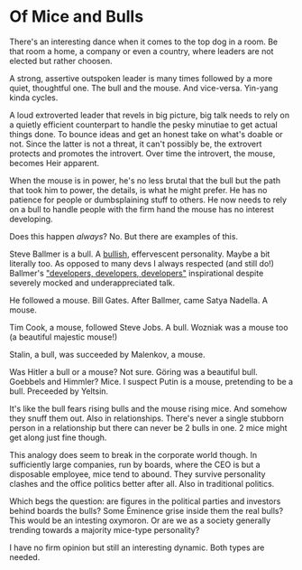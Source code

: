 <!--
0         1         2         3         4         5         6         7
123456789-123456789-123456789-123456789-123456789-123456789-123456789-12
-->
# Of Mice and Bulls 

There's an interesting dance when it comes to the top dog in a room. Be
that room a home, a company or even a country, where leaders are not
elected but rather choosen.

A strong, assertive outspoken leader is many times followed by a more
quiet, thoughtful one. The bull and the mouse. And vice-versa. Yin-yang
kinda cycles.

A loud extroverted leader that revels in big picture, big talk needs to
rely on a quietly efficient counterpart to handle the pesky minutiae to
get actual things done. To bounce ideas and get an honest take on what's
doable or not. Since the latter is not a threat, it can't possibly be,
the extrovert protects and promotes the introvert. Over time the
introvert, the mouse, becomes Heir apparent.

When the mouse is in power, he's no less brutal that the bull but the path
that took him to power, the details, is what he might prefer. He has no
patience for people or dumbsplaining stuff to others. He now needs to rely
on a bull to handle people with the firm hand the mouse has no interest
developing.

Does this happen _always_? No. But there are examples of this.

Steve Ballmer is a bull. A
[bullish](https://www.britannica.com/dictionary/bullish),
effervescent personality. Maybe a bit literally too. As opposed to many
devs I always respected (and still do!) Ballmer's
["developers, developers, developers"](https://youtu.be/8fcSviC7cRM)
inspirational despite severely mocked and underappreciated talk.

He followed a mouse. Bill Gates. After Ballmer, came Satya Nadella. A mouse.

Tim Cook, a mouse, followed Steve Jobs. A bull. Wozniak was a mouse too
(a beautiful majestic mouse!)

Stalin, a bull, was succeeded by Malenkov, a mouse.

Was Hitler a bull or a mouse? Not sure. Göring was a beautiful
bull. Goebbels and Himmler? Mice. I suspect Putin is a mouse, pretending to be
a bull. Preceeded by Yeltsin.

It's like the bull fears rising bulls and the mouse rising mice. And somehow
they snuff them out. Also in relationships. There's never a single stubborn
person in a relationship but there can never be 2 bulls in one. 2 mice might
get along just fine though.

This analogy does seem to break in the corporate world though. In sufficiently
large companies, run by boards, where the CEO is but a disposable employee,
mice tend to abound. They survive personality clashes and the office politics
better after all. Also in traditional politics.

Which begs the question: are figures in the political parties and investors
behind boards the bulls? Some Éminence grise inside them the real bulls?
This would be an intesting oxymoron. Or are we as a society generally
trending towards a majority mice-type personality?

I have no firm opinion but still an interesting dynamic. Both types are needed.

